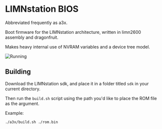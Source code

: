 # LIMNstation BIOS

Abbreviated frequently as a3x.

Boot firmware for the LIMNstation architecture, written in limn2600 assembly and dragonfruit.

Makes heavy internal use of NVRAM variables and a device tree model.

![Running](https://i.imgur.com/TTYU8WT.png)

## Building

Download the LIMNstation sdk, and place it in a folder titled `sdk` in your current directory.

Then run the `build.sh` script using the path you'd like to place the ROM file as the argument.

Example:

`./a3x/build.sh ./rom.bin`
